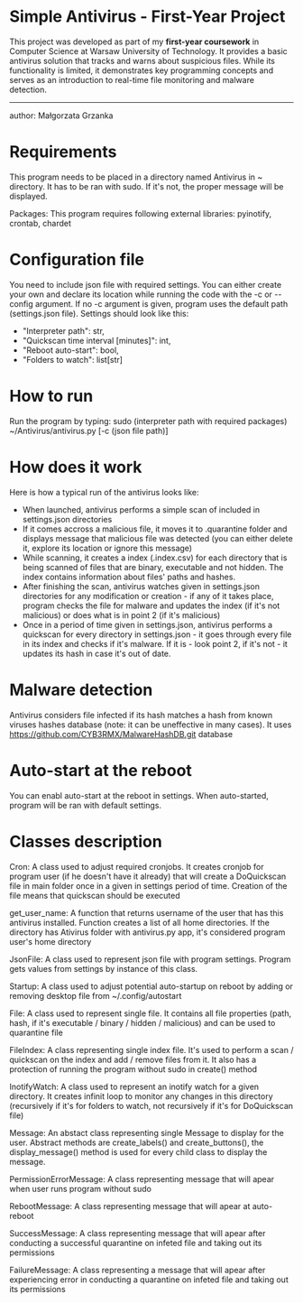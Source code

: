 # Simple Antivirus - First-Year Project

This project was developed as part of my **first-year coursework** in Computer Science at Warsaw University of Technology. It provides a basic antivirus solution that tracks and warns about suspicious files. While its functionality is limited, it demonstrates key programming concepts and serves as an introduction to real-time file monitoring and malware detection.

---

author: Małgorzata Grzanka


# Requirements
This program needs to be placed in a directory named Antivirus in ~ directory. It has to be ran with sudo. If it's not, the proper message will be displayed.

Packages:
This program requires following external libraries: pyinotify, crontab, chardet

# Configuration file
You need to include json file with required settings. You can either create your own and declare its location while running the code with the -c or --config argument. If no -c argument is given, program uses the default path (settings.json file). Settings should look like this:
- "Interpreter path": str,
- "Quickscan time interval [minutes]": int,
- "Reboot auto-start": bool,
- "Folders to watch": list[str]

# How to run
Run the program by typing: sudo (interpreter path with required packages) ~/Antivirus/antivirus.py [-c (json file path)]

# How does it work
Here is how a typical run of the antivirus looks like:
- When launched, antivirus performs a simple scan of included in settings.json directories
- If it comes accross a malicious file, it moves it to .quarantine folder and displays message that malicious file was detected (you can either delete it, explore its location or ignore this message)
- While scanning, it creates a index (.index.csv) for each directory that is being scanned of files that are binary, executable and not hidden. The index contains information about files' paths and hashes.
- After finishing the scan, antivirus watches given in settings.json directories for any modification or creation - if any of it takes place, program checks the file for malware and updates the index (if it's not malicious) or does what is in point 2 (if it's malicious)
- Once in a period of time given in settings.json, antivirus performs a quickscan for every directory in settings.json - it goes through every file in its index and checks if it's malware. If it is - look point 2, if it's not - it updates its hash in case it's out of date.


# Malware detection
Antivirus considers file infected if its hash matches a hash from known viruses hashes database (note: it can be uneffective in many cases). It uses https://github.com/CYB3RMX/MalwareHashDB.git database


# Auto-start at the reboot
You can enabl auto-start at the reboot in settings. When auto-started, program will be ran with default settings.


# Classes description
Cron: A class used to adjust required cronjobs. It creates cronjob for program user (if he doesn't have it already) that will create a DoQuickscan file in main folder once in a given in settings period of time. Creation of the file means that quickscan should be executed

get_user_name: A function that returns username of the user that has this antivirus installed. Function creates a list of all home directories. If the directory has Ativirus folder with antivirus.py app, it's considered program user's home directory

JsonFile: A class used to represent json file with program settings. Program gets values from settings by instance of this class.

Startup: A class used to adjust potential auto-startup on reboot by adding or removing desktop file from ~/.config/autostart

File: A class used to represent single file. It contains all file properties (path, hash, if it's executable / binary / hidden / malicious) and can be used to quarantine file

FileIndex: A class representing single index file. It's used to perform a scan / quickscan on the index and add / remove files from it. It also has a protection of running the program without sudo in create() method

InotifyWatch: A class used to represent an inotify watch for a given directory. It creates infinit loop to monitor any changes in this directory (recursively if it's for folders to watch, not recursively if it's for DoQuickscan file)

Message: An abstact class representing single Message to display for the user. Abstract methods are create_labels() and
create_buttons(), the display_message() method is used for every child class to display the message.

PermissionErrorMessage: A class representing message that will apear when user runs program without sudo

RebootMessage: A class representing message that will apear at auto-reboot

SuccessMessage: A class representing message that will apear after conducting a successful quarantine on infeted file and taking out its permissions

FailureMessage: A class representing a message that will apear after experiencing error in conducting a quarantine on infeted file and taking out its permissions